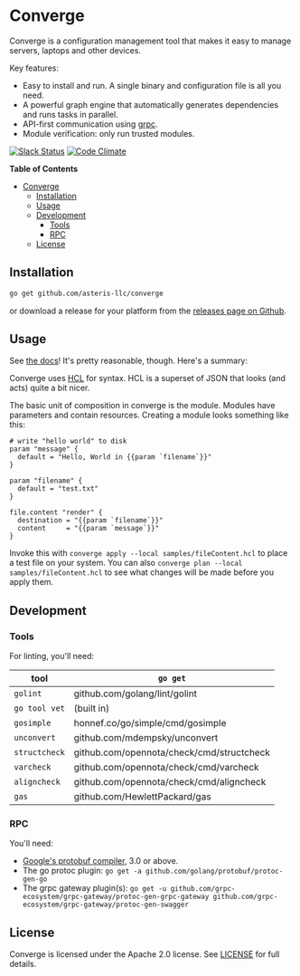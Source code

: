 # Converge

Converge is a configuration management tool that makes it easy to manage servers,
laptops and other devices.

Key features:

- Easy to install and run. A single binary and configuration file is all you need.
- A powerful graph engine that automatically generates dependencies and
runs tasks in parallel.
- API-first communication using [grpc](http://grpc.io).
- Module verification: only run trusted modules.

[![Slack Status](http://converge-slack.aster.is/badge.svg)](http://converge-slack.aster.is)
[![Code Climate](https://codeclimate.com/github/asteris-llc/converge/badges/gpa.svg)](https://codeclimate.com/github/asteris-llc/converge)

<!-- markdown-toc start - Don't edit this section. Run M-x markdown-toc-generate-toc again -->
**Table of Contents**

- [Converge](#converge)
    - [Installation](#installation)
    - [Usage](#usage)
    - [Development](#development)
        - [Tools](#tools)
        - [RPC](#rpc)
    - [License](#license)

<!-- markdown-toc end -->

## Installation

```sh
go get github.com/asteris-llc/converge
```

or download a release for your platform from the
[releases page on Github](https://github.com/asteris-llc/converge/releases).

## Usage

See [the docs](http://converge.aster.is)! It's pretty reasonable, though. Here's
a summary:

Converge uses [HCL](https://github.com/hashicorp/hcl) for syntax. HCL is a
superset of JSON that looks (and acts) quite a bit nicer.

The basic unit of composition in converge is the module. Modules have parameters
and contain resources. Creating a module looks something like this:

```hcl
# write "hello world" to disk
param "message" {
  default = "Hello, World in {{param `filename`}}"
}

param "filename" {
  default = "test.txt"
}

file.content "render" {
  destination = "{{param `filename`}}"
  content     = "{{param `message`}}"
}
```

Invoke this with `converge apply --local samples/fileContent.hcl` to place
a test file on your system. You can also `converge plan --local
samples/fileContent.hcl` to see what changes will be made before you apply them.

## Development

### Tools

For linting, you'll need:

tool | `go get`
---- | --------
 `golint` | github.com/golang/lint/golint
`go tool vet` | (built in)
`gosimple` | honnef.co/go/simple/cmd/gosimple
`unconvert` | github.com/mdempsky/unconvert
`structcheck` | github.com/opennota/check/cmd/structcheck
`varcheck` | github.com/opennota/check/cmd/varcheck
`aligncheck` | github.com/opennota/check/cmd/aligncheck
`gas` | github.com/HewlettPackard/gas

### RPC

You'll need:

- [Google's protobuf compiler](https://github.com/google/protobuf/releases), 3.0
  or above.
- The go protoc plugin: `go get -a github.com/golang/protobuf/protoc-gen-go`
- The grpc gateway plugin(s): `go get -u github.com/grpc-ecosystem/grpc-gateway/protoc-gen-grpc-gateway github.com/grpc-ecosystem/grpc-gateway/protoc-gen-swagger`

## License

Converge is licensed under the Apache 2.0 license. See [LICENSE](LICENSE) for
full details.
